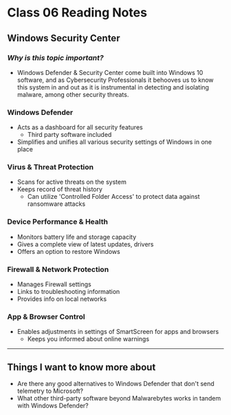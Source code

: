 # **Class 06 Reading Notes**
## **Windows Security Center**

### *Why is this topic important?*
- Windows Defender & Security Center come built into Windows 10 software, and as Cybersecurity Professionals it behooves us to know this system in and out as it is instrumental in detecting and isolating malware, among other security threats.

### **Windows Defender**
- Acts as a dashboard for all security features
  - Third party software included
- Simplifies and unifies all various security settings of Windows in one place

### **Virus & Threat Protection**
- Scans for active threats on the system
- Keeps record of threat history
  - Can utilize 'Controlled Folder Access' to protect data against ransomware attacks
### **Device Performance & Health**
- Monitors battery life and storage capacity
- Gives a complete view of latest updates, drivers
- Offers an option to restore Windows
### **Firewall & Network Protection**
- Manages Firewall settings
- Links to troubleshooting information
- Provides info on local networks

### **App & Browser Control**
- Enables adjustments in settings of SmartScreen for apps and browsers
  - Keeps you informed about online warnings
---

## **Things I want to know more about**
- Are there any good alternatives to Windows Defender that don't send telemetry to Microsoft?
- What other third-party software beyond Malwarebytes works in tandem with Windows Defender?